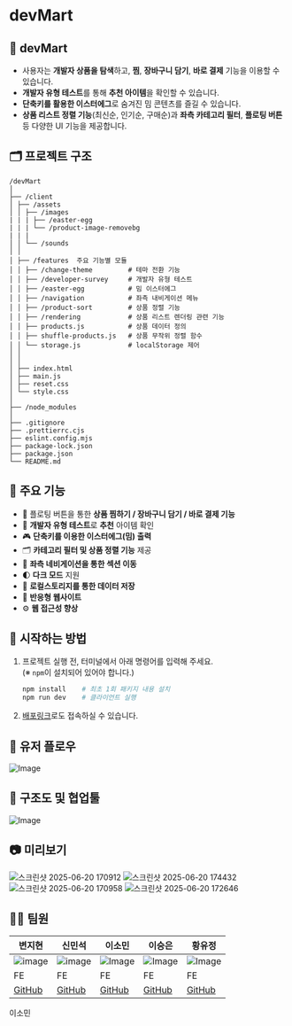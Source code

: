 # devMart
## 🛒 devMart

- 사용자는 **개발자 상품을 탐색**하고, **찜**, **장바구니 담기**, **바로 결제** 기능을 이용할 수 있습니다.  
- **개발자 유형 테스트**를 통해 **추천 아이템**을 확인할 수 있습니다.  
- **단축키를 활용한 이스터에그**로 숨겨진 밈 콘텐츠를 즐길 수 있습니다.  
- **상품 리스트 정렬 기능**(최신순, 인기순, 구매순)과 **좌측 카테고리 필터**, **플로팅 버튼** 등 다양한 UI 기능을 제공합니다.  

## 🗂️ 프로젝트 구조
```
/devMart
│
├── /client 
│ ├── /assets 
│ │ ├── /images
| | | ├── /easter-egg
| | | └── /product-image-removebg
| | |
│ │ └── /sounds 
│ │
│ ├── /features  주요 기능별 모듈
│ │ ├── /change-theme         # 테마 전환 기능
│ │ ├── /developer-survey     # 개발자 유형 테스트
│ │ ├── /easter-egg           # 밈 이스터에그
│ │ ├── /navigation           # 좌측 내비게이션 메뉴
│ │ ├── /product-sort         # 상품 정렬 기능
│ │ ├── /rendering            # 상품 리스트 렌더링 관련 기능
│ │ ├── products.js           # 상품 데이터 정의
│ │ ├── shuffle-products.js   # 상품 무작위 정렬 함수
│ │ └── storage.js            # localStorage 제어
│ │
│ │
│ ├── index.html 
│ ├── main.js 
│ ├── reset.css
│ └── style.css 
│
├── /node_modules 
│
├── .gitignore 
├── .prettierrc.cjs 
├── eslint.config.mjs 
├── package-lock.json 
├── package.json 
└── README.md 

```

## 💫 주요 기능

- 🛒 플로팅 버튼을 통한 **상품 찜하기 / 장바구니 담기 / 바로 결제 기능**
- 🧩 **개발자 유형 테스트**로 **추천** 아이템 확인
- 🎮 **단축키를 이용한 이스터에그(밈) 출력**
- 🗂️ **카테고리 필터 및 상품 정렬 기능** 제공
- 🧭 **좌측 네비게이션을 통한 섹션 이동**
- 🌓 **다크 모드** 지원
- 💾 **로컬스토리지를 통한 데이터 저장**
- 📱 **반응형 웹사이트**
- ⚙ **웹 접근성 향상**

## 🚀 시작하는 방법

1. 프로젝트 실행 전, 터미널에서 아래 명령어를 입력해 주세요.  
   (※ `npm`이 설치되어 있어야 합니다.)
    
    ```bash
    npm install    # 최초 1회 패키지 내용 설치
    npm run dev    # 클라이언트 실행
    ```

2. [배포링크](https://dev-mart3.vercel.app/)로도 접속하실 수 있습니다.

## 👣 유저 플로우
![Image](https://github.com/user-attachments/assets/b7312980-7573-49c7-8f5d-b9afb559964b)
## 🧱 구조도 및 협업툴
![Image](https://github.com/user-attachments/assets/9f871e53-64b2-4a71-8123-71b8be7a2498)
## 📷 미리보기
![스크린샷 2025-06-20 170912](https://github.com/user-attachments/assets/74546d07-3046-4e60-a20d-87767194debf)
![스크린샷 2025-06-20 174432](https://github.com/user-attachments/assets/769c6b50-531a-484a-b232-bbc330610f14)
![스크린샷 2025-06-20 170958](https://github.com/user-attachments/assets/21f1152f-f5f3-4771-b8d8-b5e35a5ae0d0)
![스크린샷 2025-06-20 172646](https://github.com/user-attachments/assets/23eaf3ff-cd47-404c-986f-1c703d45e326)
## 👨‍💻 팀원

| 변지현 | 신민석 | 이소민 | 이승은 | 황유정 |
| --- | --- | --- | --- | --- |
| ![image](https://github.com/user-attachments/assets/165fef2f-8029-4ada-ab66-50aa57615c48)| ![image](https://github.com/user-attachments/assets/bd8090b7-1fc3-4c1d-8714-a4133058842b)| ![Image](https://github.com/user-attachments/assets/f70a3bf5-30e3-4908-8c1c-34f6fe54a531) | ![Image](https://github.com/user-attachments/assets/6a2dbd4b-0ab9-4836-83bf-6e73bc761c0d) | ![Image](https://github.com/user-attachments/assets/22ac8949-8279-463f-84a5-8b2b9404c123) |
| FE | FE | FE | FE | FE |
| [GitHub](https://github.com/jihyun9912) | [GitHub](https://github.com/msshin99) | [GitHub](https://github.com/mintsky0172) | [GitHub](https://github.com/seungdev) | [GitHub](https://github.com/YooJeong01) |

이소민